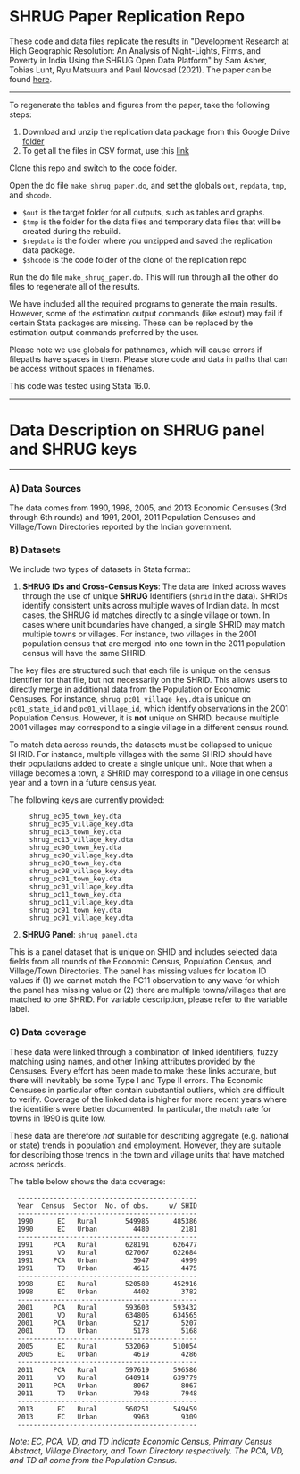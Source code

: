 # SHRUG Paper Replication Repo

These code and data files replicate the results in "Development Research at High Geographic Resolution: An Analysis of Night-Lights, Firms, and Poverty in India Using the SHRUG Open Data Platform" by Sam Asher, Tobias Lunt, Ryu Matsuura and Paul Novosad (2021). The paper can be found [here](https://doi.org/10.1093/wber/lhab003).

--- 
To regenerate the tables and figures from the paper, take the following steps:

1. Download and unzip the replication data package from this Google Drive [folder](https://drive.google.com/drive/folders/1j7BpC_iQPdajdr9F4t-MZdN6PRlv3i6U)
2. To get all the files in CSV format, use this [link](https://drive.google.com/file/d/1faMl8S0WMNYf60FAoL2AI49nL0uJeMRN/view?usp=sharing)

Clone this repo and switch to the code folder.

Open the do file `make_shrug_paper.do`, and set the globals `out`, `repdata`, `tmp`, and `shcode`.

  - `$out` is the target folder for all outputs, such as tables and graphs.
  - `$tmp` is the folder for the data files and temporary data files that will be created during the rebuild.
  - `$repdata` is the folder where you unzipped and saved the replication data package.
  - `$shcode` is the code folder of the clone of the replication repo

Run the do file `make_shrug_paper.do`. This will run through all the other do files to regenerate all of the results.

We have included all the required programs to generate the main results. However, some of the estimation output commands (like estout) may fail if certain Stata packages are missing. These can be replaced by the estimation output commands preferred by the user.

Please note we use globals for pathnames, which will cause errors if filepaths have spaces in them. Please store code and data in paths that can be access without spaces in filenames.

This code was tested using Stata 16.0. 

---
# Data Description on SHRUG panel and SHRUG keys
------

### A)  Data Sources 
The data comes from 1990, 1998, 2005, and 2013 Economic Censuses (3rd through 6th rounds) and 1991, 2001, 2011 Population Censuses and Village/Town Directories reported by the Indian government.

### B) Datasets
 We include two types of datasets in Stata format:

   1) **SHRUG IDs and Cross-Census Keys**: The data are linked across waves through the use of unique **SHRUG** Identifiers (`shrid` in the data). SHRIDs identify consistent units across multiple waves of Indian data. In most cases, the SHRUG id matches directly to a single village or town. In cases where unit boundaries have changed, a single SHRID may match multiple towns or villages. For instance, two villages in the 2001 population census that are merged into one town in the 2011 population census will have the same SHRID.

 The key files are structured such that each file is unique on the census identifier for that file, but not necessarily on the SHRID. This allows users to directly merge in additional data from the Population or Economic Censuses. For instance, `shrug_pc01_village_key.dta` is unique on `pc01_state_id` and `pc01_village_id`, which identify observations in the 2001 Population Census. However, it is **not** unique on SHRID, because multiple 2001 villages may correspond to a single village in a different census round.

To match data across rounds, the datasets must be collapsed to unique SHRID. For instance, multiple villages with the same SHRID should have their populations added to create a single unique unit. Note that when a village becomes a town, a SHRID may correspond to a village in one census year and a town in a future census year.

   The following keys are currently provided:

         shrug_ec05_town_key.dta
         shrug_ec05_village_key.dta
         shrug_ec13_town_key.dta
         shrug_ec13_village_key.dta
         shrug_ec90_town_key.dta
         shrug_ec90_village_key.dta
         shrug_ec98_town_key.dta
         shrug_ec98_village_key.dta
         shrug_pc01_town_key.dta
         shrug_pc01_village_key.dta
         shrug_pc11_town_key.dta
         shrug_pc11_village_key.dta
         shrug_pc91_town_key.dta
         shrug_pc91_village_key.dta

   2) **SHRUG Panel**: `shrug_panel.dta`

This is a panel dataset that is unique on SHID and includes selected data fields from all rounds of the Economic Census, Population Census, and Village/Town Directories. The panel has missing values for location ID values if (1) we cannot match the PC11 observation to any wave for which the panel has missing value or (2) there are multiple towns/villages that are matched to one SHRID. For variable description, please refer to the variable label.

### C) Data coverage

These data were linked through a combination of linked identifiers, fuzzy matching using names, and other linking attributes provided by the Censuses. Every effort has been made to make these links accurate, but there will inevitably be some Type I and Type II errors. The Economic Censuses in particular often contain substantial outliers, which are difficult to verify. Coverage of the linked data is higher for more recent years where the identifiers were better documented. In particular, the match rate for towns in 1990 is quite low.

These data are therefore *not* suitable for describing aggregate (e.g. national or state) trends in population and employment. However, they are suitable for describing those trends in the town and village units that have matched across periods.

The table below shows the data coverage:

      ---------------------------------------------
      Year  Census  Sector  No. of obs.     w/ SHID
      ---------------------------------------------
      1990      EC   Rural       549985      485386  
      1990      EC   Urban         4480        2181  
      ---------------------------------------------
      1991     PCA   Rural       628191      626477  
      1991      VD   Rural       627067      622684  
      1991     PCA   Urban         5947        4999  
      1991      TD   Urban         4615        4475  
      ---------------------------------------------
      1998      EC   Rural       520580      452916  
      1998      EC   Urban         4402        3782  
      ---------------------------------------------
      2001     PCA   Rural       593603      593432  
      2001      VD   Rural       634805      634565  
      2001     PCA   Urban         5217        5207  
      2001      TD   Urban         5178        5168  
      ---------------------------------------------
      2005      EC   Rural       532069      510054  
      2005      EC   Urban         4619        4286  
      ---------------------------------------------
      2011     PCA   Rural       597619      596586  
      2011      VD   Rural       640914      639779  
      2011     PCA   Urban         8067        8067  
      2011      TD   Urban         7948        7948  
      ---------------------------------------------
      2013      EC   Rural       560251      549459  
      2013      EC   Urban         9963        9309  
      ---------------------------------------------

_Note: EC, PCA, VD, and TD indicate Economic Census, Primary Census Abstract, Village Directory, and Town Directory respectively. The PCA, VD, and TD all come from the Population Census._
